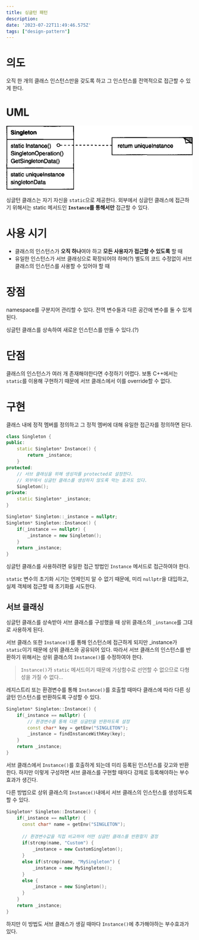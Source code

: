 ```yaml
---
title: 싱글턴 패턴
description:
date: '2023-07-22T11:49:46.575Z'
tags: ["design-pattern"]
---
```


# 의도

오직 한 개의 클래스 인스턴스만을 갖도록 하고 그 인스턴스를 전역적으로 접근할 수 있게 한다.

# UML

![Alt text](image.png)

싱글턴 클래스는 자기 자신을 `static`으로 제공한다. 외부에서 싱글턴 클래스에 접근하기 위해서는 static 메서드인 **`Instance`를 통해서만** 접근할 수 있다.

# 사용 시기

- 클래스의 인스턴스가 **오직 하나**여야 하고 **모든 사용자가 접근할 수 있도록** 할 때
- 유일한 인스턴스가 서브 클래싱으로 확장되어야 하며(?) 별도의 코드 수정없이 서브 클래스의 인스턴스를 사용할 수 있어야 할 때

# 장점

namespace를 구분지어 관리할 수 있다. 전역 변수들과 다른 공간에 변수를 둘 수 있게 된다.

싱글턴 클래스를 상속하여 새로운 인스턴스를 만들 수 있다.(?) 

# 단점

클래스의 인스턴스가 여러 개 존재해야한다면 수정하기 어렵다. 보통 C++에서는 `static`를 이용해 구현하기 때문에 서브 클래스에서 이를 override할 수 없다.

# 구현

클래스 내에 정적 멤버를 정의하고 그 정적 멤버에 대해 유일한 접근자를 정의하면 된다.

```cpp
class Singleton {
public:
    static Singleton* Instance() {
        return _instance;
    }
protected:
    // 서브 클래싱을 위해 생성자를 protected로 설정한다.
    // 외부에서 싱글턴 클래스를 생성하지 않도록 막는 효과도 있다.
    Singleton(); 
private:
    static Singleton* _instance;
}
```

```cpp
Singleton* Singleton::_instance = nullptr;
Singleton* Singleton::Instance() {
    if(_instance == nullptr) {
        _instance = new Singleton();
    }
    return _instance;
}
```

싱글턴 클래스를 사용하려면 유일한 접근 방법인 `Instance` 메서드로 접근하여야 한다.

`static` 변수의 초기화 시기는 언제인지 알 수 없기 때문에, 미리 `nullptr`을 대입하고, 실제 객체에 접근할 때 초기화를 시도한다.

## 서브 클래싱

싱글턴 클래스를 상속받아 서브 클래스를 구성했을 때 상위 클래스의 `_instance`를 그대로 사용하게 된다. 

서브 클래스 또한 `Instance()`를 통해 인스턴스에 접근하게 되지만 _instance가 `static`이기 때문에 상위 클래스와 공유되어 있다. 따라서 서브 클래스의 인스턴스를 반환하기 위해서는 상위 클래스의 `Instance()`를 수정하여야 한다. 

> `Instance()`가 `static` 메서드이기 때문에 가상함수로 선언할 수 없으므로 다형성을 가질 수 없다…

레지스트리 또는 환경변수를 통해 `Instance()`를 호출할 때마다 클래스에 따라 다른 싱글턴 인스턴스를 반환하도록 구성할 수 있다.

```cpp
Singleton* Singleton::Instance() {
    if(_instance == nullptr) {
        // 환경변수를 통해 다른 싱글턴을 반환하도록 설정
        const char* key = getEnv("SINGLETON");
        _instance = findInstanceWithKey(key);
    }
    return _instance;
}
```

서브 클래스에서 `Instance()`를 호출하게 되는데 미리 등록된 인스턴스를 갖고와 반환한다. 하지만 이렇게 구성하면 서브 클래스를 구현할 때마다 강제로 등록해야하는 부수효과가 생긴다. 

다른 방법으로 상위 클래스의 `Instance()`내에서 서브 클래스의 인스턴스를 생성하도록 할 수 있다.

```cpp
Singleton* Singleton::Instance() {
    if(_instance == nullptr) {
      const char* name = getEnv("SINGLETON");

      // 환경변수값을 직접 비교하여 어떤 싱글턴 클래스를 반환할지 결정
      if(strcmp(name, "Custom") { 
          _instance = new CustomSingleton();
      }
      else if(strcmp(name, "MySingleton") {
          _instance = new MySingleton();
      }
      else {
          _instance = new Singleton();
      }
    }
    return _instance;
}
```

하지만 이 방법도 서브 클래스가 생길 때마다 `Instance()`에 추가해야하는 부수효과가 있다.